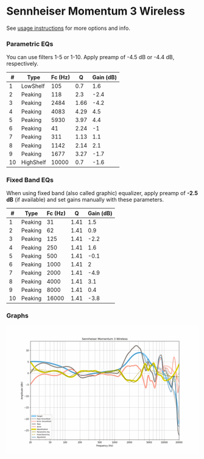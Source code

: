 # Sennheiser Momentum 3 Wireless
See [usage instructions](https://github.com/jaakkopasanen/AutoEq#usage) for more options and info.

### Parametric EQs
You can use filters 1-5 or 1-10. Apply preamp of -4.5 dB or -4.4 dB, respectively.

|   # | Type      |   Fc (Hz) |    Q |   Gain (dB) |
|-----|-----------|-----------|------|-------------|
|   1 | LowShelf  |       105 | 0.7  |         1.6 |
|   2 | Peaking   |       118 | 2.3  |        -2.4 |
|   3 | Peaking   |      2484 | 1.66 |        -4.2 |
|   4 | Peaking   |      4083 | 4.29 |         4.5 |
|   5 | Peaking   |      5930 | 3.97 |         4.4 |
|   6 | Peaking   |        41 | 2.24 |        -1   |
|   7 | Peaking   |       311 | 1.13 |         1.1 |
|   8 | Peaking   |      1142 | 2.14 |         2.1 |
|   9 | Peaking   |      1677 | 3.27 |        -1.7 |
|  10 | HighShelf |     10000 | 0.7  |        -1.6 |

### Fixed Band EQs
When using fixed band (also called graphic) equalizer, apply preamp of **-2.5 dB** (if available) and set gains manually with these parameters.

|   # | Type    |   Fc (Hz) |    Q |   Gain (dB) |
|-----|---------|-----------|------|-------------|
|   1 | Peaking |        31 | 1.41 |         1.5 |
|   2 | Peaking |        62 | 1.41 |         0.9 |
|   3 | Peaking |       125 | 1.41 |        -2.2 |
|   4 | Peaking |       250 | 1.41 |         1.6 |
|   5 | Peaking |       500 | 1.41 |        -0.1 |
|   6 | Peaking |      1000 | 1.41 |         2   |
|   7 | Peaking |      2000 | 1.41 |        -4.9 |
|   8 | Peaking |      4000 | 1.41 |         3.1 |
|   9 | Peaking |      8000 | 1.41 |         0.4 |
|  10 | Peaking |     16000 | 1.41 |        -3.8 |

### Graphs
![](./Sennheiser%20Momentum%203%20Wireless.png)
